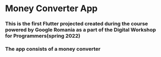 # Money Converter App
### This is the first Flutter projected created during the course powered by Google Romania as a part of the Digital Workshop for Programmers(spring 2022)
### The app consists of a money converter
